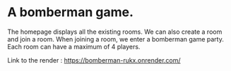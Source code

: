 # A bomberman game.

The homepage displays all the existing rooms. We can also create a room and join a room.
When joining a room, we enter a bomberman game party. Each room can have a maximum of 4 players.

Link to the render : https://bomberman-rukx.onrender.com/
